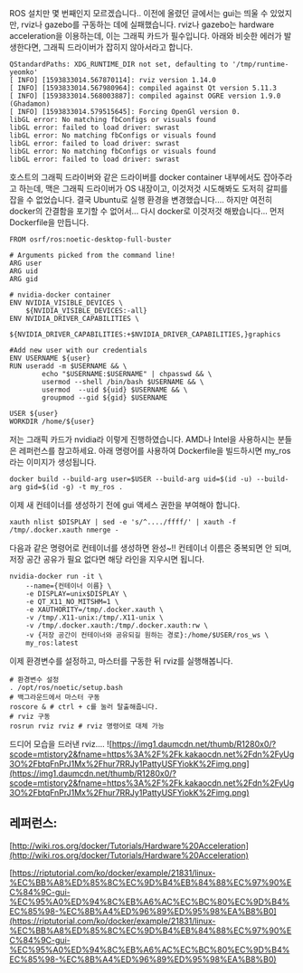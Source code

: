 ROS 설치만 몇 번째인지 모르겠습니다.. 이전에 올렸던 글에서는 gui는 띄울 수 있었지만, rviz나 gazebo를 구동하는 데에 실패했습니다. rviz나 gazebo는 hardware acceleration을 이용하는데, 이는 그래픽 카드가 필수입니다. 아래와 비슷한 에러가 발생한다면, 그래픽 드라이버가 잡히지 않아서라고 합니다.
```
QStandardPaths: XDG_RUNTIME_DIR not set, defaulting to '/tmp/runtime-yeomko'
[ INFO] [1593833014.567870114]: rviz version 1.14.0
[ INFO] [1593833014.567980964]: compiled against Qt version 5.11.3
[ INFO] [1593833014.568003887]: compiled against OGRE version 1.9.0 (Ghadamon)
[ INFO] [1593833014.579515645]: Forcing OpenGl version 0.
libGL error: No matching fbConfigs or visuals found
libGL error: failed to load driver: swrast
libGL error: No matching fbConfigs or visuals found
libGL error: failed to load driver: swrast
libGL error: No matching fbConfigs or visuals found
libGL error: failed to load driver: swrast
```
호스트의 그래픽 드라이버와 같은 드라이버를 docker container 내부에서도 잡아주라고 하는데, 맥은 그래픽 드라이버가 OS 내장이고, 이것저것 시도해봐도 도저히 갈피를 잡을 수 없었습니다. 결국 Ubuntu로 실행 환경을 변경했습니다....
하지만 여전히 docker의 간결함을 포기할 수 없어서... 다시 docker로 이것저것 해봤습니다... 먼저 Dockerfile을 만듭니다.
```
FROM osrf/ros:noetic-desktop-full-buster

# Arguments picked from the command line!
ARG user
ARG uid
ARG gid

# nvidia-docker container
ENV NVIDIA_VISIBLE_DEVICES \
    ${NVIDIA_VISIBLE_DEVICES:-all}
ENV NVIDIA_DRIVER_CAPABILITIES \
    ${NVIDIA_DRIVER_CAPABILITIES:+$NVIDIA_DRIVER_CAPABILITIES,}graphics

#Add new user with our credentials
ENV USERNAME ${user}
RUN useradd -m $USERNAME && \
        echo "$USERNAME:$USERNAME" | chpasswd && \
        usermod --shell /bin/bash $USERNAME && \
        usermod  --uid ${uid} $USERNAME && \
        groupmod --gid ${gid} $USERNAME

USER ${user}
WORKDIR /home/${user}
```
저는 그래픽 카드가 nvidia라 이렇게 진행하였습니다. AMD나 Intel을 사용하시는 분들은 레퍼런스를 참고하세요. 아래 명령어를 사용하여 Dockerfile을 빌드하시면 my\_ros라는 이미지가 생성됩니다.
```
docker build --build-arg user=$USER --build-arg uid=$(id -u) --build-arg gid=$(id -g) -t my_ros .
```
이제 새 컨테이너를 생성하기 전에 gui 액세스 권한을 부여해야 합니다.
```
xauth nlist $DISPLAY | sed -e 's/^..../ffff/' | xauth -f /tmp/.docker.xauth nmerge -
```
다음과 같은 명령어로 컨테이너를 생성하면 완성~!! 컨테이너 이름은 중복되면 안 되며, 저장 공간 공유가 필요 없다면 해당 라인을 지우시면 됩니다.
```
nvidia-docker run -it \
    --name={컨테이너 이름} \
    -e DISPLAY=unix$DISPLAY \
    -e QT_X11_NO_MITSHM=1 \
    -e XAUTHORITY=/tmp/.docker.xauth \
    -v /tmp/.X11-unix:/tmp/.X11-unix \
    -v /tmp/.docker.xauth:/tmp/.docker.xauth:rw \
    -v {저장 공간이 컨테이너와 공유되길 원하는 경로}:/home/$USER/ros_ws \
    my_ros:latest
```
이제 환경변수를 설정하고, 마스터를 구동한 뒤 rviz를 실행해봅니다.
```
# 환경변수 설정
. /opt/ros/noetic/setup.bash
# 백그라운드에서 마스터 구동
roscore & # ctrl + c를 눌러 탈출해줍니다.
# rviz 구동
rosrun rviz rviz # rviz 명령어로 대체 가능
```

드디어 모습을 드러낸 rviz....
![https://img1.daumcdn.net/thumb/R1280x0/?scode=mtistory2&fname=https%3A%2F%2Fk.kakaocdn.net%2Fdn%2FyUg3O%2FbtqFnPrJ1Mx%2Fhur7RRJy1PattyUSFYiokK%2Fimg.png](https://img1.daumcdn.net/thumb/R1280x0/?scode=mtistory2&fname=https%3A%2F%2Fk.kakaocdn.net%2Fdn%2FyUg3O%2FbtqFnPrJ1Mx%2Fhur7RRJy1PattyUSFYiokK%2Fimg.png)

## 레퍼런스:
[http://wiki.ros.org/docker/Tutorials/Hardware%20Acceleration](http://wiki.ros.org/docker/Tutorials/Hardware%20Acceleration)

[https://riptutorial.com/ko/docker/example/21831/linux-%EC%BB%A8%ED%85%8C%EC%9D%B4%EB%84%88%EC%97%90%EC%84%9C-gui-%EC%95%A0%ED%94%8C%EB%A6%AC%EC%BC%80%EC%9D%B4%EC%85%98-%EC%8B%A4%ED%96%89%ED%95%98%EA%B8%B0](https://riptutorial.com/ko/docker/example/21831/linux-%EC%BB%A8%ED%85%8C%EC%9D%B4%EB%84%88%EC%97%90%EC%84%9C-gui-%EC%95%A0%ED%94%8C%EB%A6%AC%EC%BC%80%EC%9D%B4%EC%85%98-%EC%8B%A4%ED%96%89%ED%95%98%EA%B8%B0)
